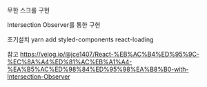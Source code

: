 무한 스크롤 구현

Intersection Observer를 통한 구현



초기설치
yarn add styled-components react-loading

참고 
https://velog.io/@jce1407/React-%EB%AC%B4%ED%95%9C-%EC%8A%A4%ED%81%AC%EB%A1%A4-%EA%B5%AC%ED%98%84%ED%95%98%EA%B8%B0-with-Intersection-Observer